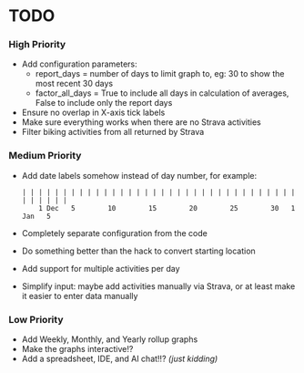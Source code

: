 # TODO

### High Priority
- Add configuration parameters:
  - report_days = number of days to limit graph to, eg: 30 to show the most recent 30 days
  - factor_all_days = True to include all days in calculation of averages, False to include only the report days
- Ensure no overlap in X-axis tick labels
- Make sure everything works when there are no Strava activities
- Filter biking activities from all returned by Strava

### Medium Priority
- Add date labels somehow instead of day number, for example:

      | | | | | | | | | | | | | | | | | | | | | | | | | | | | | | | | | | | | | | | |
          1 Dec   5        10        15        20        25        30   1 Jan   5

- Completely separate configuration from the code
- Do something better than the hack to convert starting location
- Add support for multiple activities per day
- Simplify input: maybe add activities manually via Strava, or at least make it easier to enter data manually

### Low Priority
- Add Weekly, Monthly, and Yearly rollup graphs
- Make the graphs interactive!?
- Add a spreadsheet, IDE, and AI chat!!? _(just kidding)_
